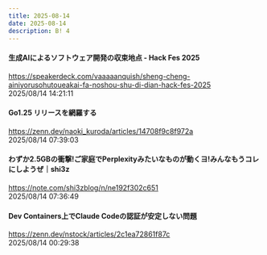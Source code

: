 ```yaml
---
title: 2025-08-14
date: 2025-08-14
description: B! 4
---
```


#### 生成AIによるソフトウェア開発の収束地点 - Hack Fes 2025
https://speakerdeck.com/vaaaaanquish/sheng-cheng-ainiyorusohutoueakai-fa-noshou-shu-di-dian-hack-fes-2025<br>
2025/08/14 14:21:11<br>


#### Go1.25 リリースを網羅する
https://zenn.dev/naoki_kuroda/articles/14708f9c8f972a<br>
2025/08/14 07:39:03<br>


#### わずか2.5GBの衝撃!ご家庭でPerplexityみたいなものが動くヨ!みんなもうコレにしようぜ｜shi3z
https://note.com/shi3zblog/n/ne192f302c651<br>
2025/08/14 07:36:49<br>


#### Dev Containers上でClaude Codeの認証が安定しない問題
https://zenn.dev/nstock/articles/2c1ea72861f87c<br>
2025/08/14 00:29:38<br>


